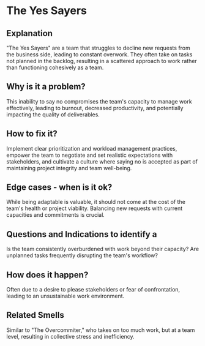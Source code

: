 # The Yes Sayers
## Explanation
"The Yes Sayers" are a team that struggles to decline new requests from the business side, leading to constant overwork. They often take on tasks not planned in the backlog, resulting in a scattered approach to work rather than functioning cohesively as a team.

## Why is it a problem?
This inability to say no compromises the team's capacity to manage work effectively, leading to burnout, decreased productivity, and potentially impacting the quality of deliverables.

## How to fix it?
Implement clear prioritization and workload management practices, empower the team to negotiate and set realistic expectations with stakeholders, and cultivate a culture where saying no is accepted as part of maintaining project integrity and team well-being.

## Edge cases - when is it ok?
While being adaptable is valuable, it should not come at the cost of the team's health or project viability. Balancing new requests with current capacities and commitments is crucial.

## Questions and Indications to identify a
Is the team consistently overburdened with work beyond their capacity?
Are unplanned tasks frequently disrupting the team's workflow?

## How does it happen?
Often due to a desire to please stakeholders or fear of confrontation, leading to an unsustainable work environment.

## Related Smells
Similar to "The Overcommiter," who takes on too much work, but at a team level, resulting in collective stress and inefficiency.